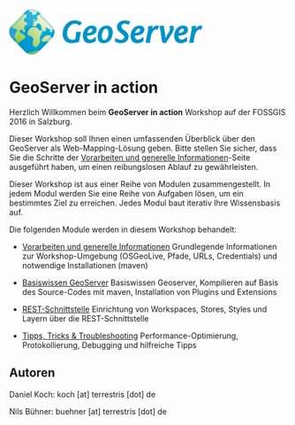 ![](assets/geoserver-logo.png)

GeoServer in action
===================

Herzlich Willkommen beim **GeoServer in action** Workshop auf der FOSSGIS 2016
in Salzburg.

Dieser Workshop soll Ihnen einen umfassenden Überblick über den GeoServer als
Web-Mapping-Lösung geben. Bitte stellen Sie sicher, dass Sie die Schritte der
[Vorarbeiten und generelle Informationen](environment/README.md)-Seite ausgeführt
haben, um einen reibungslosen Ablauf zu gewährleisten.

Dieser Workshop ist aus einer Reihe von Modulen zusammengestellt. In jedem Modul
werden Sie eine Reihe von Aufgaben lösen, um ein bestimmtes Ziel zu erreichen.
Jedes Modul baut iterativ Ihre Wissensbasis auf.

Die folgenden Module werden in diesem Workshop behandelt:

* [Vorarbeiten und generelle Informationen](environment/README.md)
Grundlegende Informationen zur Workshop-Umgebung (OSGeoLive, Pfade, URLs, Credentials) und notwendige Installationen (maven)

* [Basiswissen GeoServer](basics/README.md)
Basiswissen Geoserver, Kompilieren auf Basis des Source-Codes mit maven, Installation von Plugins und Extensions

* [REST-Schnittstelle](rest/README.md)
Einrichtung von Workspaces, Stores, Styles und Layern über die REST-Schnittstelle

* [Tipps, Tricks & Troubleshooting](troubleshooting/README.md)
Performance-Optimierung, Protokollierung, Debugging und hilfreiche Tipps

Autoren
-------

Daniel Koch: koch [at] terrestris [dot] de

Nils Bühner: buehner [at] terrestris [dot] de
